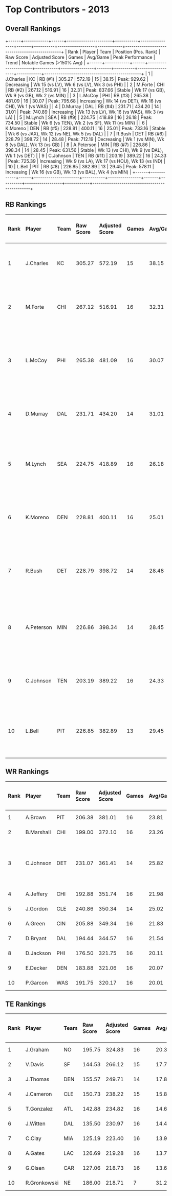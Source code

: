 # Top Contributors - 2013

## Overall Rankings

+------+------------+------+----------------------+-----------+----------------+-------+----------+------------------+------------+-----------------------------------------------+
| Rank | Player     | Team | Position (Pos. Rank) | Raw Score | Adjusted Score | Games | Avg/Game | Peak Performance | Trend      | Notable Games (>150% Avg)                     |
+------+------------+------+----------------------+-----------+----------------+-------+----------+------------------+------------+-----------------------------------------------+
| 1    | J.Charles  | KC   | RB (#1)              | 305.27    | 572.19         | 15    | 38.15    | Peak: 929.62     | Decreasing | Wk 15 (vs LV), Wk 6 (vs LV), Wk 3 (vs PHI)    |
| 2    | M.Forte    | CHI  | RB (#2)              | 267.12    | 516.91         | 16    | 32.31    | Peak: 837.66     | Stable     | Wk 17 (vs GB), Wk 9 (vs GB), Wk 2 (vs MIN)    |
| 3    | L.McCoy    | PHI  | RB (#3)              | 265.38    | 481.09         | 16    | 30.07    | Peak: 795.68     | Increasing | Wk 14 (vs DET), Wk 16 (vs CHI), Wk 1 (vs WAS) |
| 4    | D.Murray   | DAL  | RB (#4)              | 231.71    | 434.20         | 14    | 31.01    | Peak: 740.89     | Increasing | Wk 13 (vs LV), Wk 16 (vs WAS), Wk 3 (vs LA)   |
| 5    | M.Lynch    | SEA  | RB (#9)              | 224.75    | 418.89         | 16    | 26.18    | Peak: 734.50     | Stable     | Wk 6 (vs TEN), Wk 2 (vs SF), Wk 11 (vs MIN)   |
| 6    | K.Moreno   | DEN  | RB (#5)              | 228.81    | 400.11         | 16    | 25.01    | Peak: 733.16     | Stable     | Wk 6 (vs JAX), Wk 12 (vs NE), Wk 5 (vs DAL)   |
| 7    | R.Bush     | DET  | RB (#6)              | 228.79    | 398.72         | 14    | 28.48    | Peak: 712.19     | Decreasing | Wk 1 (vs MIN), Wk 8 (vs DAL), Wk 13 (vs GB)   |
| 8    | A.Peterson | MIN  | RB (#7)              | 226.86    | 398.34         | 14    | 28.45    | Peak: 631.56     | Stable     | Wk 13 (vs CHI), Wk 9 (vs DAL), Wk 1 (vs DET)  |
| 9    | C.Johnson  | TEN  | RB (#11)             | 203.19    | 389.22         | 16    | 24.33    | Peak: 725.39     | Increasing | Wk 9 (vs LA), Wk 17 (vs HOU), Wk 13 (vs IND)  |
| 10   | L.Bell     | PIT  | RB (#8)              | 226.85    | 382.89         | 13    | 29.45    | Peak: 578.11     | Increasing | Wk 16 (vs GB), Wk 13 (vs BAL), Wk 4 (vs MIN)  |
+------+------------+------+----------------------+-----------+----------------+-------+----------+------------------+------------+-----------------------------------------------+

## RB Rankings

| Rank | Player     | Team | Raw Score | Adjusted Score | Games | Avg/Game | Peak Performance | Trend      | Notable Games (>150% Avg)                     |
| :----| :----------| :----| :---------| :--------------| :-----| :--------| :----------------| :----------| :---------------------------------------------|
| 1    | J.Charles  | KC   | 305.27    | 572.19         | 15    | 38.15    | Peak: 929.62     | Decreasing | Wk 15 (vs LV), Wk 6 (vs LV), Wk 3 (vs PHI)    |
| 2    | M.Forte    | CHI  | 267.12    | 516.91         | 16    | 32.31    | Peak: 837.66     | Stable     | Wk 17 (vs GB), Wk 9 (vs GB), Wk 2 (vs MIN)    |
| 3    | L.McCoy    | PHI  | 265.38    | 481.09         | 16    | 30.07    | Peak: 795.68     | Increasing | Wk 14 (vs DET), Wk 16 (vs CHI), Wk 1 (vs WAS) |
| 4    | D.Murray   | DAL  | 231.71    | 434.20         | 14    | 31.01    | Peak: 740.89     | Increasing | Wk 13 (vs LV), Wk 16 (vs WAS), Wk 3 (vs LA)   |
| 5    | M.Lynch    | SEA  | 224.75    | 418.89         | 16    | 26.18    | Peak: 734.50     | Stable     | Wk 6 (vs TEN), Wk 2 (vs SF), Wk 11 (vs MIN)   |
| 6    | K.Moreno   | DEN  | 228.81    | 400.11         | 16    | 25.01    | Peak: 733.16     | Stable     | Wk 6 (vs JAX), Wk 12 (vs NE), Wk 5 (vs DAL)   |
| 7    | R.Bush     | DET  | 228.79    | 398.72         | 14    | 28.48    | Peak: 712.19     | Decreasing | Wk 1 (vs MIN), Wk 8 (vs DAL), Wk 13 (vs GB)   |
| 8    | A.Peterson | MIN  | 226.86    | 398.34         | 14    | 28.45    | Peak: 631.56     | Stable     | Wk 13 (vs CHI), Wk 9 (vs DAL), Wk 1 (vs DET)  |
| 9    | C.Johnson  | TEN  | 203.19    | 389.22         | 16    | 24.33    | Peak: 725.39     | Increasing | Wk 9 (vs LA), Wk 17 (vs HOU), Wk 13 (vs IND)  |
| 10   | L.Bell     | PIT  | 226.85    | 382.89         | 13    | 29.45    | Peak: 578.11     | Increasing | Wk 16 (vs GB), Wk 13 (vs BAL), Wk 4 (vs MIN)  |

## WR Rankings

| Rank | Player     | Team | Raw Score | Adjusted Score | Games | Avg/Game | Peak Performance | Trend      | Notable Games (>150% Avg)                    |
| :----| :----------| :----| :---------| :--------------| :-----| :--------| :----------------| :----------| :--------------------------------------------|
| 1    | A.Brown    | PIT  | 206.38    | 381.01         | 16    | 23.81    | Peak: 689.06     | Increasing |                                              |
| 2    | B.Marshall | CHI  | 199.00    | 372.10         | 16    | 23.26    | Peak: 639.08     | Stable     |                                              |
| 3    | C.Johnson  | DET  | 231.07    | 361.41         | 14    | 25.82    | Peak: 960.43     | Decreasing | Wk 9 (vs LA), Wk 17 (vs HOU), Wk 13 (vs IND) |
| 4    | A.Jeffery  | CHI  | 192.88    | 351.74         | 16    | 21.98    | Peak: 840.54     | Increasing |                                              |
| 5    | J.Gordon   | CLE  | 240.86    | 350.34         | 14    | 25.02    | Peak: 835.57     | Increasing |                                              |
| 6    | A.Green    | CIN  | 205.88    | 349.34         | 16    | 21.83    | Peak: 633.96     | Stable     |                                              |
| 7    | D.Bryant   | DAL  | 194.44    | 344.57         | 16    | 21.54    | Peak: 557.30     | Stable     |                                              |
| 8    | D.Jackson  | PHI  | 176.50    | 321.75         | 16    | 20.11    | Peak: 679.74     | Decreasing |                                              |
| 9    | E.Decker   | DEN  | 183.88    | 321.06         | 16    | 20.07    | Peak: 891.50     | Increasing |                                              |
| 10   | P.Garcon   | WAS  | 191.75    | 320.17         | 16    | 20.01    | Peak: 597.79     | Increasing |                                              |

## TE Rankings

| Rank | Player       | Team | Raw Score | Adjusted Score | Games | Avg/Game | Peak Performance | Trend      | Notable Games (>150% Avg) |
| :----| :------------| :----| :---------| :--------------| :-----| :--------| :----------------| :----------| :-------------------------|
| 1    | J.Graham     | NO   | 195.75    | 324.83         | 16    | 20.30    | Peak: 620.78     | Decreasing |                           |
| 2    | V.Davis      | SF   | 144.53    | 266.12         | 15    | 17.74    | Peak: 733.93     | Decreasing |                           |
| 3    | J.Thomas     | DEN  | 155.57    | 249.71         | 14    | 17.84    | Peak: 672.34     | Decreasing |                           |
| 4    | J.Cameron    | CLE  | 150.73    | 238.22         | 15    | 15.88    | Peak: 548.53     | Decreasing |                           |
| 5    | T.Gonzalez   | ATL  | 142.88    | 234.82         | 16    | 14.68    | Peak: 646.53     | Decreasing |                           |
| 6    | J.Witten     | DAL  | 135.50    | 230.97         | 16    | 14.44    | Peak: 434.50     | Increasing |                           |
| 7    | C.Clay       | MIA  | 125.19    | 223.40         | 16    | 13.96    | Peak: 533.49     | Stable     |                           |
| 8    | A.Gates      | LAC  | 126.69    | 219.28         | 16    | 13.71    | Peak: 507.06     | Decreasing |                           |
| 9    | G.Olsen      | CAR  | 127.06    | 218.73         | 16    | 13.67    | Peak: 372.24     | Stable     |                           |
| 10   | R.Gronkowski | NE   | 186.00    | 218.71         | 7     | 31.24    | Peak: 544.72     | Decreasing |                           |

